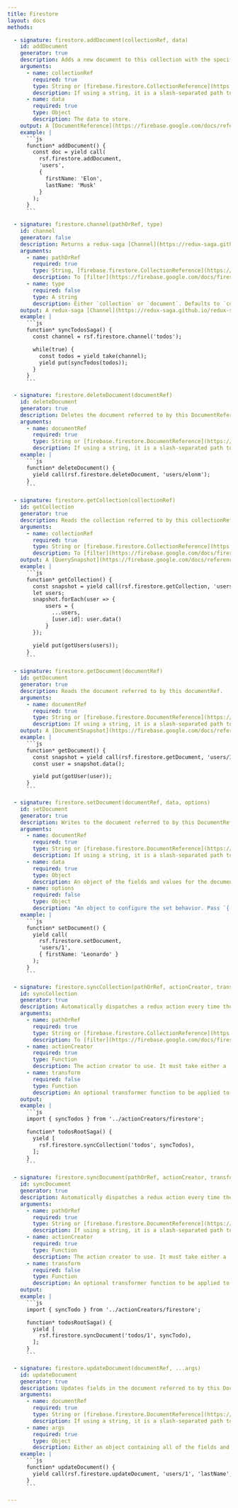 ```yaml
---
title: Firestore
layout: docs
methods:

  - signature: firestore.addDocument(collectionRef, data)
    id: addDocument
    generator: true
    description: Adds a new document to this collection with the specified data, assigning it a document ID automatically.
    arguments:
      - name: collectionRef
        required: true
        type: String or [firebase.firestore.CollectionReference](https://firebase.google.com/docs/reference/js/firebase.firestore.CollectionReference)
        description: If using a string, it is a slash-separated path to a collection.
      - name: data
        required: true
        type: Object
        description: The data to store.
    output: A [DocumentReference](https://firebase.google.com/docs/reference/js/firebase.firestore.DocumentReference)
    example: |
      ```js
      function* addDocument() {
        const doc = yield call(
          rsf.firestore.addDocument,
          'users',
          {
            firstName: 'Elon',
            lastName: 'Musk'
          }
        );
      }
      ```

  - signature: firestore.channel(pathOrRef, type)
    id: channel
    generator: false
    description: Returns a redux-saga [Channel](https://redux-saga.github.io/redux-saga/docs/advanced/Channels.html) which emits every time the data at `pathOrRef` in firestore changes.
    arguments:
      - name: pathOrRef
        required: true
        type: String, [firebase.firestore.CollectionReference](https://firebase.google.com/docs/reference/js/firebase.firestore.CollectionReference), [firebase.firestore.DocumentReference](https://firebase.google.com/docs/reference/js/firebase.firestore.DocumentReference) or [firebase.firestore.Query](https://firebase.google.com/docs/reference/js/firebase.firestore.Query)
        description: To [filter](https://firebase.google.com/docs/firestore/query-data/get-data), [order or limit](https://firebase.google.com/docs/firestore/query-data/order-limit-data) data, pass a [firebase.firestore.Query](https://firebase.google.com/docs/reference/js/firebase.firestore.Query) (eg. `rsf.firestore.channel(colRef.where("capital", "==", true))`). If using a string, it is a slash-separated path to a document or a collection (unfiltered).
      - name: type
        required: false
        type: A string
        description: Either `collection` or `document`. Defaults to `collection`.
    output: A redux-saga [Channel](https://redux-saga.github.io/redux-saga/docs/advanced/Channels.html) which emits every time the data at `pathOrRef` in firestore changes.
    example: |
      ```js
      function* syncTodosSaga() {
        const channel = rsf.firestore.channel('todos');

        while(true) {
          const todos = yield take(channel);
          yield put(syncTodos(todos));
        }
      }
      ```

  - signature: firestore.deleteDocument(documentRef)
    id: deleteDocument
    generator: true
    description: Deletes the document referred to by this DocumentReference.
    arguments:
      - name: documentRef
        required: true
        type: String or [firebase.firestore.DocumentReference](https://firebase.google.com/docs/reference/js/firebase.firestore.DocumentReference).
        description: If using a string, it is a slash-separated path to a document.
    example: |
      ```js
      function* deleteDocument() {
        yield call(rsf.firestore.deleteDocument, 'users/elonm');
      }
      ```

  - signature: firestore.getCollection(collectionRef)
    id: getCollection
    generator: true
    description: Reads the collection referred to by this collectionRef.
    arguments:
      - name: collectionRef
        required: true
        type: String or [firebase.firestore.CollectionReference](https://firebase.google.com/docs/reference/js/firebase.firestore.CollectionReference) or [firebase.firestore.Query](https://firebase.google.com/docs/reference/js/firebase.firestore.Query)
        description: To [filter](https://firebase.google.com/docs/firestore/query-data/get-data), [order or limit](https://firebase.google.com/docs/firestore/query-data/order-limit-data) data, pass a [Query](https://firebase.google.com/docs/reference/js/firebase.firestore.Query) (eg. `yield call(rsf.firestore.getCollection, colRef.where("capital", "==", true))`). If using a string, it is a slash-separated path to a collection (unfiltered).
    output: A [QuerySnapshot](https://firebase.google.com/docs/reference/js/firebase.firestore.QuerySnapshot)
    example: |
      ```js
      function* getCollection() {
        const snapshot = yield call(rsf.firestore.getCollection, 'users');
        let users;
        snapshot.forEach(user => {
            users = {
              ...users,
              [user.id]: user.data()
            }
        });

        yield put(gotUsers(users));
      }
      ```

  - signature: firestore.getDocument(documentRef)
    id: getDocument
    generator: true
    description: Reads the document referred to by this documentRef.
    arguments:
      - name: documentRef
        required: true
        type: String or [firebase.firestore.DocumentReference](https://firebase.google.com/docs/reference/js/firebase.firestore.DocumentReference).
        description: If using a string, it is a slash-separated path to a document.
    output: A [DocumentSnapshot](https://firebase.google.com/docs/reference/js/firebase.firestore.DocumentSnapshot)
    example: |
      ```js
      function* getDocument() {
        const snapshot = yield call(rsf.firestore.getDocument, 'users/1');
        const user = snapshot.data();

        yield put(gotUser(user));
      }
      ```

  - signature: firestore.setDocument(documentRef, data, options)
    id: setDocument
    generator: true
    description: Writes to the document referred to by this DocumentReference. If the document does not exist yet, it will be created. If you pass options, the provided data can be merged into the existing document.
    arguments:
      - name: documentRef
        required: true
        type: String or [firebase.firestore.DocumentReference](https://firebase.google.com/docs/reference/js/firebase.firestore.DocumentReference).
        description: If using a string, it is a slash-separated path to a document.
      - name: data
        required: true
        type: Object
        description: An object of the fields and values for the document.
      - name: options
        required: false
        type: Object
        description: "An object to configure the set behavior. Pass `{ merge: true }` to only replace the values specified in the data argument. Fields omitted will remain untouched."
    example: |
      ```js
      function* setDocument() {
        yield call(
          rsf.firestore.setDocument,
          'users/1',
          { firstName: 'Leonardo' }
        );
      }
      ```

  - signature: firestore.syncCollection(pathOrRef, actionCreator, transform)
    id: syncCollection
    generator: true
    description: Automatically dispatches a redux action every time the collection at `pathOrRef` changes.
    arguments:
      - name: pathOrRef
        required: true
        type: String or [firebase.firestore.CollectionReference](https://firebase.google.com/docs/reference/js/firebase.firestore.CollectionReference) or [firebase.firestore.Query](https://firebase.google.com/docs/reference/js/firebase.firestore.Query)
        description: To [filter](https://firebase.google.com/docs/firestore/query-data/get-data), [order or limit](https://firebase.google.com/docs/firestore/query-data/order-limit-data) data, pass a [Query](https://firebase.google.com/docs/reference/js/firebase.firestore.Query) (eg. `yield call(rsf.firestore.syncCollection, colRef.where("capital", "==", true), ...)`). If using a string, it is a slash-separated path to a collection (unfiltered).
      - name: actionCreator
        required: true
        type: Function
        description: The action creator to use. It must take either a [DocumentSnapshot](https://firebase.google.com/docs/reference/js/firebase.firestore.DocumentSnapshot) or a [QuerySnapshot](https://firebase.google.com/docs/reference/js/firebase.firestore.QuerySnapshot) as argument.
      - name: transform
        required: false
        type: Function
        description: An optional transformer function to be applied to the value before it's passed to the action creator. Default to the identity function (`x => x`).
    output:
    example: |
      ```js
      import { syncTodos } from '../actionCreators/firestore';

      function* todosRootSaga() {
        yield [
          rsf.firestore.syncCollection('todos', syncTodos),
        ];
      }
      ```

  - signature: firestore.syncDocument(pathOrRef, actionCreator, transform)
    id: syncDocument
    generator: true
    description: Automatically dispatches a redux action every time the document at `pathOrRef` changes.
    arguments:
      - name: pathOrRef
        required: true
        type: String or [firebase.firestore.DocumentReference](https://firebase.google.com/docs/reference/js/firebase.firestore.DocumentReference)
        description: If using a string, it is a slash-separated path to a document.
      - name: actionCreator
        required: true
        type: Function
        description: The action creator to use. It must take either a [DocumentSnapshot](https://firebase.google.com/docs/reference/js/firebase.firestore.DocumentSnapshot) or a [QuerySnapshot](https://firebase.google.com/docs/reference/js/firebase.firestore.QuerySnapshot) as argument.
      - name: transform
        required: false
        type: Function
        description: An optional transformer function to be applied to the value before it's passed to the action creator. Default to the identity function (`x => x`).
    output:
    example: |
      ```js
      import { syncTodo } from '../actionCreators/firestore';

      function* todosRootSaga() {
        yield [
          rsf.firestore.syncDocument('todos/1', syncTodo),
        ];
      }
      ```

  - signature: firestore.updateDocument(documentRef, ...args)
    id: updateDocument
    generator: true
    description: Updates fields in the document referred to by this DocumentReference. The update will fail if applied to a document that does not exist.
    arguments:
      - name: documentRef
        required: true
        type: String or [firebase.firestore.DocumentReference](https://firebase.google.com/docs/reference/js/firebase.firestore.DocumentReference)
        description: If using a string, it is a slash-separated path to a document.
      - name: args
        required: true
        type: Object
        description: Either an object containing all of the fields and values to update, or a series of arguments alternating between fields (as string or firebase.firestore.FieldPath objects) and values.
    example: |
      ```js
      function* updateDocument() {
        yield call(rsf.firestore.updateDocument, 'users/1', 'lastName', 'Da Vinci');
      }
      ```

---
```

